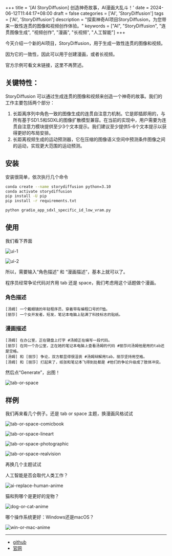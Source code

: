 +++
title = '[AI StoryDiffusion] 创造神奇故事，AI漫画大乱斗！'
date = 2024-06-12T11:44:17+08:00
draft = false
categories = ['AI', 'StoryDiffusion']
tags = ['AI', 'StoryDiffusion']
description = "探索神奇AI项目StoryDiffusion，为您带来一致性连贯的图像和视频创作体验。"
keywords = ["AI", "StoryDiffusion", "连贯图像生成", "视频创作", "漫画", "长视频", "人工智能"]
+++

今天介绍一个新的AI项目，StoryDiffusion，用于生成一致性连贯的图像和视频。

因为它的一致性，因此可以用于创建漫画，或者长视频。

官方示例可看文末链接，这里不再赘述。

## 关键特性：
StoryDiffusion 可以通过生成连贯的图像和视频来创造一个神奇的故事。我们的工作主要包括两个部分：

1. 长距离序列中角色一致的图像生成的连贯自注意力机制。它是即插即用的，与所有基于SD1.5和SDXL的图像扩散模型兼容。在当前的实现中，用户需要为连贯自注意力模块提供至少3个文本提示。我们建议至少提供5-6个文本提示以获得更好的布局安排。
2. 长距离视频生成的运动预测器，它在压缩的图像语义空间中预测条件图像之间的运动，实现更大范围的运动预测。

## 安装

安装很简单，依次执行几个命令

```bash
conda create --name storydiffusion python=3.10
conda activate storydiffusion
pip install -U pip
pip install -r requirements.txt

python gradio_app_sdxl_specific_id_low_vram.py
```

## 使用

我们看下界面

![ui-1](ui-1.jpg)

![ui-2](ui-2.jpg)

所以，需要输入“角色描述” 和 “漫画描述”，基本上就可以了。

程序员经常争论代码对齐用 tab 还是 space，我们考虑用这个话题做个漫画。

### 角色描述

```
[汤姆] 一个戴眼镜的年轻程序员，穿着带有编程口号的T恤。
[丽莎] 一个女开发者，短发，笔记本电脑上贴满了科技标志的贴纸。
```

### 漫画描述

```
[汤姆] 在办公室，正在键盘上打字 #汤姆正在编写一段代码。
[丽莎] 在同一个办公室，正在她的笔记本电脑上查看汤姆的代码 #丽莎问汤姆他是用的tab还是空格。
[汤姆] 和 [丽莎] 争论，双方都显得很沮丧 #汤姆辩解用tab，丽莎坚持用空格。
[汤姆] 和 [丽莎] 打起来了，纸张和笔记本飞得到处都是 #他们的争论升级成了肢体冲突。
```

然后点“Generate”，出图！

![tab-or-space](tab-or-space-0.png)

## 样例

我们再来看几个例子。还是 tab or space 主题，换漫画风格试试

![tab-or-space-comicbook](tab-or-space-comicbook.png)

![tab-or-space-lineart](tab-or-space-lineart.png)

![tab-or-space-photographic](tab-or-space-photographic.png)

![tab-or-space-realvision](tab-or-space-realvision.png)

再换几个主题试试

人工智能是否会取代人类工作？

![ai-replace-human-anime](ai-replace-human-anime.png)

猫和狗哪个是更好的宠物？

![dog-or-cat-anime](dog-or-cat-anime.png)

哪个操作系统更好：Windows还是macOS？

![win-or-mac-anime](win-or-mac-anime.jpeg)

---

- [github](https://github.com/HVision-NKU/StoryDiffusion)
- [官网](https://storydiffusion.github.io/)
<!-- - [AI 博客 - 从零开始学AI](...) -->
<!-- - [AI Blog - Learn AI from scratch](...) -->
<!-- - [公众号 - 从零开始学AI](...) -->
<!-- - [CSDN - 从零开始学AI](...) -->
<!-- - [掘金 - 从零开始学AI](...) -->
<!-- - [知乎 - 从零开始学AI](...) -->
<!-- - [阿里云 - 从零开始学AI](...) -->
<!-- - [腾讯云 - 从零开始学AI](...) -->
